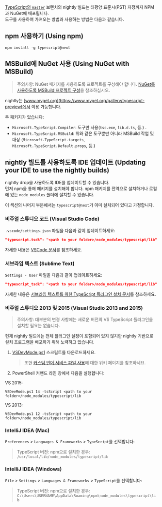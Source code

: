 [TypeScript의 `master`](https://github.com/Microsoft/TypeScript/tree/master) 브랜치의 nightly 빌드는 태평양 표준시(PST) 자정까지 NPM과 NuGet에 배포됩니다.  
도구를 사용하여 가져오는 방법과 사용하는 방법은 다음과 같습니다.

## npm 사용하기 (Using npm)

```shell
npm install -g typescript@next
```

## MSBuild에 NuGet 사용 (Using NuGet with MSBuild)

> 주의사항: NuGet 패키지를 사용하도록 프로젝트를 구성해야 합니다.
[NuGet를 사용하도록 MSBuild 프로젝트 구성](https://github.com/Microsoft/TypeScript/wiki/Configuring-MSBuild-projects-to-use-NuGet)을 참조하십시오.

nightly는 [www.myget.org](https://www.myget.org/gallery/typescript-preview)에서 이용 가능합니다.

두 패키지가 있습니다:

* `Microsoft.TypeScript.Compiler`: 도구만 사용(`tsc.exe`, `lib.d.ts`, 등.) .
* `Microsoft.TypeScript.MSBuild`: 위와 같은 도구뿐만 아니라 MSBuild 작업 및 대상 (`Microsoft.TypeScript.targets`, `Microsoft.TypeScript.Default.props`, 등.)

## nightly 빌드를 사용하도록 IDE 업데이트 (Updating your IDE to use the nightly builds)

nightly drop을 사용하도록 IDE를 업데이트할 수 있습니다.  
먼저 npm을 통해 패키지를 설치해야 합니다.
npm 패키지를 전역으로 설치하거나 로컬에 있는 `node_modules` 폴더에 설치할 수 있습니다.

이 섹션의 나머지 부분에서는 `typescript@next`가 이미 설치되어 있다고 가정합니다.

### 비주얼 스튜디오 코드 (Visual Studio Code)

`.vscode/settings.json` 파일을 다음과 같이 업데이트하세요:

```json
"typescript.tsdk": "<path to your folder>/node_modules/typescript/lib"
```

자세한 내용은 [VSCode 문서](https://code.visualstudio.com/Docs/languages/typescript#_using-newer-typescript-versions)를 참조하세요.

### 서브라임 텍스트 (Sublime Text)

`Settings - User` 파일을 다음과 같이 업데이트하세요:

```json
"typescript_tsdk": "<path to your folder>/node_modules/typescript/lib"
```

자세한 내용은 [서브라임 텍스트를 위한 TypeScript 플러그인 설치 문서](https://github.com/Microsoft/TypeScript-Sublime-Plugin#installation)를 참조하세요.

### 비주얼 스튜디오 2013 및 2015 (Visual Studio 2013 and 2015)

> 주의사항: 대부분의 변경 사항에는 새로운 버전의 VS TypeScript 플러그인을 설치할 필요는 없습니다.

현재 nightly 빌드에는 전체 플러그인 설정이 포함되어 있지 않지만 nightly 기반으로 설치 프로그램을 배포하기 위해 노력하고 있습니다.

1. [VSDevMode.ps1](https://github.com/Microsoft/TypeScript/blob/master/scripts/VSDevMode.ps1) 스크립트를 다운로드하세요.

   > 또한 [커스텀 언어 서비스 파일 사용](https://github.com/Microsoft/TypeScript/wiki/Dev-Mode-in-Visual-Studio#using-a-custom-language-service-file)에 대한 위키 페이지를 참조하세요.

2. PowerShell 커맨드 라인 창에서 다음을 실행합니다:

  VS 2015:

  ```posh
  VSDevMode.ps1 14 -tsScript <path to your folder>/node_modules/typescript/lib
  ```

  VS 2013:

  ```posh
  VSDevMode.ps1 12 -tsScript <path to your folder>/node_modules/typescript/lib
  ```

### IntelliJ IDEA (Mac)

`Preferences` > `Languages & Frameworks` > `TypeScript`를 선택합니다:
 > TypeScript 버전: npm으로 설치한 경우: `/usr/local/lib/node_modules/typescript/lib`

### IntelliJ IDEA (Windows)

`File` > `Settings` > `Languages & Frameworks` > `TypeScript`를 선택합니다:
 > TypeScript 버전: npm으로 설치한 경우: `C:\Users\USERNAME\AppData\Roaming\npm\node_modules\typescript\lib`